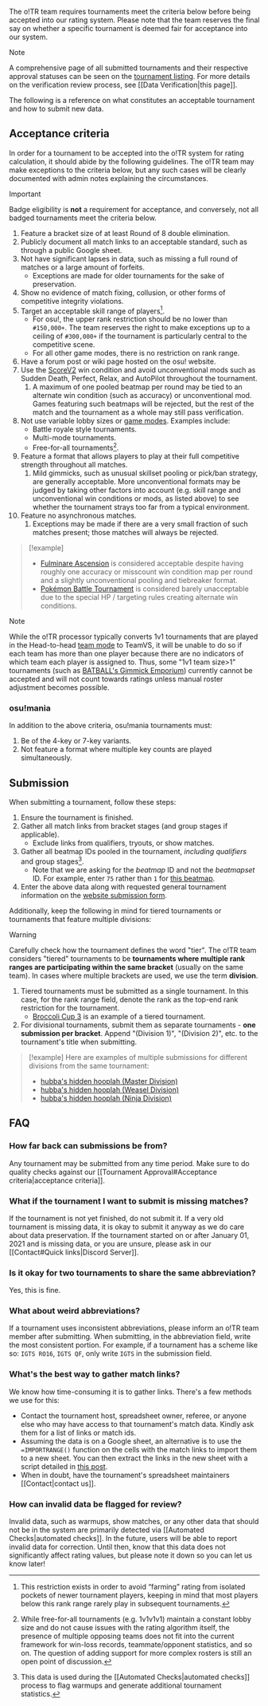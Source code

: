 The o!TR team requires tournaments meet the criteria below before being accepted into our rating system. Please note that the team reserves the final say on whether a specific tournament is deemed fair for acceptance into our system.

> [!note]
> A comprehensive page of all submitted tournaments and their respective approval statuses can be seen on the [tournament listing](https://otr.stagec.xyz/tournaments).
> For more details on the verification review process, see [[Data Verification|this page]].

The following is a reference on what constitutes an acceptable tournament and how to submit new data.

## Acceptance criteria

In order for a tournament to be accepted into the o!TR system for rating calculation, it should abide by the following guidelines. The o!TR team may make exceptions to the criteria below, but any such cases will be clearly documented with admin notes explaining the circumstances.

> [!important]
> Badge eligibility is **not** a requirement for acceptance, and conversely, not all badged tournaments meet the criteria below.

1. Feature a bracket size of at least Round of 8 double elimination.
1. Publicly document all match links to an acceptable standard, such as through a public Google sheet.
1. Not have significant lapses in data, such as missing a full round of matches or a large amount of forfeits.
    - Exceptions are made for older tournaments for the sake of preservation.
1. Show no evidence of match fixing, collusion, or other forms of competitive integrity violations.
1. Target an acceptable skill range of players[^1].
    - For osu!, the upper rank restriction should be no lower than `#150,000+`. The team reserves the right to make exceptions up to a ceiling of `#300,000+` if the tournament is particularly central to the competitive scene.
    - For all other game modes, there is no restriction on rank range.
1. Have a forum post or wiki page hosted on the osu! website.
1. Use the [ScoreV2](https://osu.ppy.sh/wiki/en/Gameplay/Game_modifier/ScoreV2) win condition and avoid unconventional mods such as Sudden Death, Perfect, Relax, and AutoPilot throughout the tournament.
    1. A maximum of one pooled beatmap per round may be tied to an alternate win condition (such as accuracy) or unconventional mod. Games featuring such beatmaps will be rejected, but the rest of the match and the tournament as a whole may still pass verification.
1. Not use variable lobby sizes or [game modes](https://osu.ppy.sh/wiki/en/Game_mode). Examples include:
    - Battle royale style tournaments.
    - Multi-mode tournaments.
    - Free-for-all tournaments[^3].
1. Feature a format that allows players to play at their full competitive strength throughout all matches.
    1. Mild gimmicks, such as unusual skillset pooling or pick/ban strategy, are generally acceptable. More unconventional formats may be judged by taking other factors into account (e.g. skill range and unconventional win conditions or mods, as listed above) to see whether the tournament strays too far from a typical environment.
1. Feature no asynchronous matches.
    1. Exceptions may be made if there are a very small fraction of such matches present; those matches will always be rejected.

> [!example]
>
> - [Fulminare Ascension](https://osu.ppy.sh/community/forums/topics/2051608?n=1) is considered acceptable despite having roughly one accuracy or misscount win condition map per round and a slightly unconventional pooling and tiebreaker format.
> - [Pokémon Battle Tournament](https://osu.ppy.sh/community/forums/topics/1790791?n=1) is considered barely unacceptable due to the special HP / targeting rules creating alternate win conditions.

> [!note]
> While the o!TR processor typically converts 1v1 tournaments that are played in the Head-to-head [team mode](https://osu.ppy.sh/wiki/en/Client/Interface/Multiplayer#team-mode-gameplay) to TeamVS, it will be unable to do so if each team has more than one player because there are no indicators of which team each player is assigned to. Thus, some "1v1 team size>1" tournaments (such as [BATBALL's Gimmick Emporium](https://osu.ppy.sh/community/forums/topics/1767170?n=1)) currently cannot be accepted and will not count towards ratings unless manual roster adjustment becomes possible.

### osu!mania

In addition to the above criteria, osu!mania tournaments must:

1. Be of the 4-key or 7-key variants.
1. Not feature a format where multiple key counts are played simultaneously.

## Submission

When submitting a tournament, follow these steps:

1. Ensure the tournament is finished.
1. Gather all match links from bracket stages (and group stages if applicable).
    - Exclude links from qualifiers, tryouts, or show matches.
1. Gather all beatmap IDs pooled in the tournament, _including qualifiers_ and group stages[^2].
    - Note that we are asking for the _beatmap_ ID and not the _beatmapset_ ID. For example, enter `75` rather than `1` for [this beatmap](https://osu.ppy.sh/beatmapsets/1#osu/75).
1. Enter the above data along with requested general tournament information on the [website submission form](https://otr.stagec.xyz/tournaments/submit).

Additionally, keep the following in mind for tiered tournaments or tournaments that feature multiple divisions:

> [!warning]
> Carefully check how the tournament defines the word "tier". The o!TR team considers "tiered" tournaments to be **tournaments where multiple rank ranges are participating within the same bracket** (usually on the same team). In cases where multiple brackets are used, we use the term **division**.

1. Tiered tournaments must be submitted as a single tournament. In this case, for the rank range field, denote the rank as the top-end rank restriction for the tournament.
    - [Broccoli Cup 3](https://otr.stagec.xyz/tournaments/525) is an example of a tiered tournament.
1. For divisional tournaments, submit them as separate tournaments - **one submission per bracket**. Append "(Division 1)", "(Division 2)", etc. to the tournament's title when submitting.

> [!example]
> Here are examples of multiple submissions for different divisions from the same tournament:
>
> - [hubba's hidden hooplah (Master Division)](https://otr.stagec.xyz/tournaments/2349)
> - [hubba's hidden hooplah (Weasel Division)](https://otr.stagec.xyz/tournaments/2350)
> - [hubba's hidden hooplah (Ninja Division)](https://otr.stagec.xyz/tournaments/2351)

## FAQ

### How far back can submissions be from?

Any tournament may be submitted from any time period. Make sure to do quality checks against our [[Tournament Approval#Acceptance criteria|acceptance criteria]].

### What if the tournament I want to submit is missing matches?

If the tournament is not yet finished, do not submit it. If a very old tournament is missing data, it is okay to submit it anyway as we do care about data preservation. If the tournament started on or after January 01, 2021 and is missing data, or you are unsure, please ask in our [[Contact#Quick links|Discord Server]].

### Is it okay for two tournaments to share the same abbreviation?

Yes, this is fine.

### What about weird abbreviations?

If a tournament uses inconsistent abbreviations, please inform an o!TR team member after submitting. When submitting, in the abbreviation field, write the most consistent portion. For example, if a tournament has a scheme like so: `IGTS RO16`, `IGTS QF`, only write `IGTS` in the submission field.

### What's the best way to gather match links?

We know how time-consuming it is to gather links. There's a few methods we use for this:

- Contact the tournament host, spreadsheet owner, referee, or anyone else who may have access to that tournament's match data. Kindly ask them for a list of links or match ids.
- Assuming the data is on a Google sheet, an alternative is to use the `=IMPORTRANGE()` function on the cells with the match links to import them to a new sheet. You can then extract the links in the new sheet with a script detailed in [this post](https://stackoverflow.com/a/67206954).
- When in doubt, have the tournament's spreadsheet maintainers [[Contact|contact us]].

### How can invalid data be flagged for review?

Invalid data, such as warmups, show matches, or any other data that should not be in the system are primarily detected via [[Automated Checks|automated checks]]. In the future, users will be able to report invalid data for correction. Until then, know that this data does not significantly affect rating values, but please note it down so you can let us know later!

[^1]: This restriction exists in order to avoid “farming” rating from isolated pockets of newer tournament players, keeping in mind that most players below this rank range rarely play in subsequent tournaments.
[^2]: This data is used during the [[Automated Checks|automated checks]] process to flag warmups and generate additional tournament statistics.
[^3]: While free-for-all tournaments (e.g. 1v1v1v1) maintain a constant lobby size and do not cause issues with the rating algorithm itself, the presence of multiple opposing teams does not fit into the current framework for win-loss records, teammate/opponent statistics, and so on. The question of adding support for more complex rosters is still an open point of discussion.
